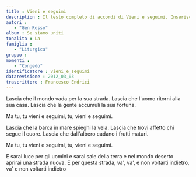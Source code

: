 ```yaml
--- 
title : Vieni e seguimi
description : Il testo completo di accordi di Vieni e seguimi. Inseriscila nel tuo canzoniere!
autori : 
   - "Gen Rosso"
album : Se siamo uniti
tonalita : La
famiglia : 
   - "Liturgica"
gruppo : 
momenti : 
   - "Congedo"
identificatore : vieni_e_seguimi
datarevisione : 2012_03_03
trascrittore : Francesco Endrici
--- 
```




Lascia che il mondo vada per la sua strada.
Lascia che l'uomo ritorni alla sua casa.
Lascia che la gente accumuli la sua fortuna.


Ma tu, tu vieni e seguimi, tu,  vieni e seguimi.


Lascia che la barca in mare spieghi la vela.
Lascia che trovi affetto chi segue il cuore.
Lascia che dall'albero cadano i frutti maturi.


Ma tu, tu vieni e seguimi, tu,  vieni e seguimi.


E sarai luce per gli uomini
e sarai sale della terra 
e nel mondo deserto aprirai
una strada nuova. 
E per questa strada, va', va',
e non voltarti indietro, va'
e non voltarti indietro


